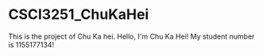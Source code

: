 # CSCI3251_ChuKaHei
This is the project of Chu Ka hei.
Hello, I'm Chu Ka Hei!
My student number is 1155177134!
